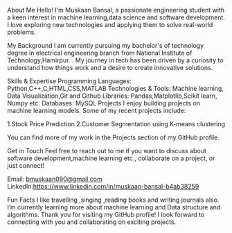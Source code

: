 About Me
Hello! I'm Muskaan Bansal, a passionate engineering student with a keen interest in machine learning,data science and software development. I love exploring new technologies and applying them to solve real-world problems.

My Background
I am currently pursuing my bachelor's of technology degree in electrical engineering branch from National Institute of Technology,Hamirpur. . My journey in tech has been driven by a curiosity to understand how things work and a desire to create innovative solutions.

Skills & Expertise
Programming Languages: Python,C++,C,HTML,CSS,MATLAB
Technologies & Tools: Machine learning, Data Visualization,Git and Github
Libraries: Pandas,Matplotlib,Scikit learn, Numpy etc.
Databases: MySQL
Projects
I enjoy building projects on machine learning models. Some of my recent projects include:

1.Stock Price Prediction
2.Customer Segmentation using K-means clustering

You can find more of my work in the Projects section of my GitHub profile.

Get in Touch
Feel free to reach out to me if you want to discuss about software development,machine learning etc., collaborate on a project, or just connect!

Email: bmuskaan090@gmail.com
LinkedIn:https://www.linkedin.com/in/muskaan-bansal-b4ab38259

Fun Facts
I like travelling ,singing ,reading books and writing journals also.
I’m currently learning more about machine learning and Data structure and algorithms.
Thank you for visiting my GitHub profile! I look forward to connecting with you and collaborating on exciting projects.



